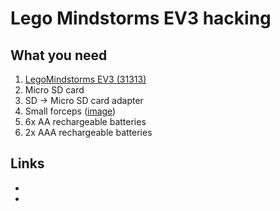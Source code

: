 # Lego Mindstorms EV3 hacking

## What you need
 1. [LegoMindstorms EV3 (31313)](http://www.lego.com/en-us/mindstorms/products/ev3/31313)
 2. Micro SD card
 3. SD -> Micro SD card adapter
 4. Small forceps ([image](http://upload.wikimedia.org/wikipedia/commons/a/a4/Forceps.jpg))
 5. 6x AA rechargeable batteries
 6. 2x AAA rechargeable batteries
 
## Links

 - [](http://broija.blogspot.com/2013_11_01_archive.html)
 - 